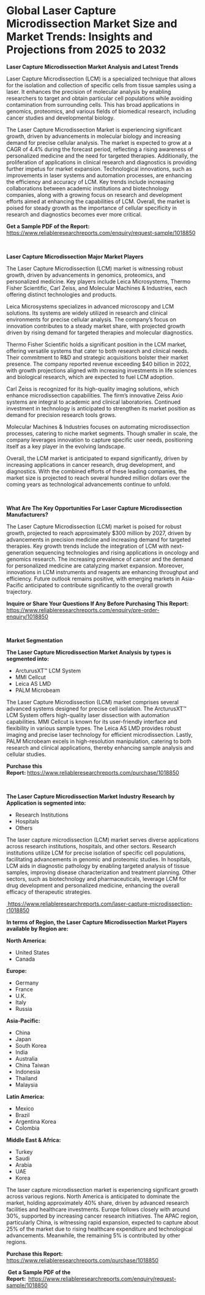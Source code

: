 <p><h1>Global Laser Capture Microdissection Market Size and Market Trends: Insights and Projections from 2025 to 2032</h1></p><p><strong>Laser Capture Microdissection Market Analysis and Latest Trends</strong></p>
<p><p>Laser Capture Microdissection (LCM) is a specialized technique that allows for the isolation and collection of specific cells from tissue samples using a laser. It enhances the precision of molecular analysis by enabling researchers to target and obtain particular cell populations while avoiding contamination from surrounding cells. This has broad applications in genomics, proteomics, and various fields of biomedical research, including cancer studies and developmental biology.</p><p>The Laser Capture Microdissection Market is experiencing significant growth, driven by advancements in molecular biology and increasing demand for precise cellular analysis. The market is expected to grow at a CAGR of 4.4% during the forecast period, reflecting a rising awareness of personalized medicine and the need for targeted therapies. Additionally, the proliferation of applications in clinical research and diagnostics is providing further impetus for market expansion. Technological innovations, such as improvements in laser systems and automation processes, are enhancing the efficiency and accuracy of LCM. Key trends include increasing collaborations between academic institutions and biotechnology companies, along with a growing focus on research and development efforts aimed at enhancing the capabilities of LCM. Overall, the market is poised for steady growth as the importance of cellular specificity in research and diagnostics becomes ever more critical.</p></p>
<p><strong>Get a Sample PDF of the Report:&nbsp;</strong> <a href="https://www.reliableresearchreports.com/enquiry/request-sample/1018850?utm_campaign=3276&utm_medium=2&utm_source=Github&utm_content=ia&utm_term=13042025&utm_id=laser-capture-microdissection">https://www.reliableresearchreports.com/enquiry/request-sample/1018850</a></p>
<p>&nbsp;</p>
<p><strong>Laser Capture Microdissection Major Market Players</strong></p>
<p><p>The Laser Capture Microdissection (LCM) market is witnessing robust growth, driven by advancements in genomics, proteomics, and personalized medicine. Key players include Leica Microsystems, Thermo Fisher Scientific, Carl Zeiss, and Molecular Machines & Industries, each offering distinct technologies and products.</p><p>Leica Microsystems specializes in advanced microscopy and LCM solutions. Its systems are widely utilized in research and clinical environments for precise cellular analysis. The company’s focus on innovation contributes to a steady market share, with projected growth driven by rising demand for targeted therapies and molecular diagnostics.</p><p>Thermo Fisher Scientific holds a significant position in the LCM market, offering versatile systems that cater to both research and clinical needs. Their commitment to R&D and strategic acquisitions bolster their market presence. The company reported revenue exceeding $40 billion in 2022, with growth projections aligned with increasing investments in life sciences and biological research, which are expected to fuel LCM adoption.</p><p>Carl Zeiss is recognized for its high-quality imaging solutions, which enhance microdissection capabilities. The firm’s innovative Zeiss Axio systems are integral to academic and clinical laboratories. Continued investment in technology is anticipated to strengthen its market position as demand for precision research tools grows.</p><p>Molecular Machines & Industries focuses on automating microdissection processes, catering to niche market segments. Though smaller in scale, the company leverages innovation to capture specific user needs, positioning itself as a key player in the evolving landscape.</p><p>Overall, the LCM market is anticipated to expand significantly, driven by increasing applications in cancer research, drug development, and diagnostics. With the combined efforts of these leading companies, the market size is projected to reach several hundred million dollars over the coming years as technological advancements continue to unfold.</p></p>
<p>&nbsp;</p>
<p><strong>What Are The Key Opportunities For Laser Capture Microdissection Manufacturers?</strong></p>
<p><p>The Laser Capture Microdissection (LCM) market is poised for robust growth, projected to reach approximately $300 million by 2027, driven by advancements in precision medicine and increasing demand for targeted therapies. Key growth trends include the integration of LCM with next-generation sequencing technologies and rising applications in oncology and genomics research. The increasing prevalence of cancer and the demand for personalized medicine are catalyzing market expansion. Moreover, innovations in LCM instruments and reagents are enhancing throughput and efficiency. Future outlook remains positive, with emerging markets in Asia-Pacific anticipated to contribute significantly to the overall growth trajectory.</p></p>
<p><strong>Inquire or Share Your Questions If Any Before Purchasing This Report:</strong> <a href="https://www.reliableresearchreports.com/enquiry/pre-order-enquiry/1018850?utm_campaign=3276&utm_medium=2&utm_source=Github&utm_content=ia&utm_term=13042025&utm_id=laser-capture-microdissection">https://www.reliableresearchreports.com/enquiry/pre-order-enquiry/1018850</a></p>
<p>&nbsp;</p>
<p><strong>Market Segmentation</strong></p>
<p><strong>The Laser Capture Microdissection Market Analysis by types is segmented into:</strong></p>
<p><ul><li>ArcturusXT™ LCM System</li><li>MMI Cellcut</li><li>Leica AS LMD</li><li>PALM Microbeam</li></ul></p>
<p><p>The Laser Capture Microdissection (LCM) market comprises several advanced systems designed for precise cell isolation. The ArcturusXT™ LCM System offers high-quality laser dissection with automation capabilities. MMI Cellcut is known for its user-friendly interface and flexibility in various sample types. The Leica AS LMD provides robust imaging and precise laser technology for efficient microdissection. Lastly, PALM Microbeam excels in high-resolution manipulation, catering to both research and clinical applications, thereby enhancing sample analysis and cellular studies.</p></p>
<p><strong>Purchase this Report:&nbsp;</strong><a href="https://www.reliableresearchreports.com/purchase/1018850?utm_campaign=3276&utm_medium=2&utm_source=Github&utm_content=ia&utm_term=13042025&utm_id=laser-capture-microdissection">https://www.reliableresearchreports.com/purchase/1018850</a></p>
<p>&nbsp;</p>
<p><strong>The Laser Capture Microdissection Market Industry Research by Application is segmented into:</strong></p>
<p><ul><li>Research Institutions</li><li>Hospitals</li><li>Others</li></ul></p>
<p><p>The laser capture microdissection (LCM) market serves diverse applications across research institutions, hospitals, and other sectors. Research institutions utilize LCM for precise isolation of specific cell populations, facilitating advancements in genomic and proteomic studies. In hospitals, LCM aids in diagnostic pathology by enabling targeted analysis of tissue samples, improving disease characterization and treatment planning. Other sectors, such as biotechnology and pharmaceuticals, leverage LCM for drug development and personalized medicine, enhancing the overall efficacy of therapeutic strategies.</p></p>
<p><a href="https://www.reliableresearchreports.com/laser-capture-microdissection-r1018850?utm_campaign=3276&utm_medium=2&utm_source=Github&utm_content=ia&utm_term=13042025&utm_id=laser-capture-microdissection">&nbsp;https://www.reliableresearchreports.com/laser-capture-microdissection-r1018850</a></p>
<p><strong>In terms of Region, the Laser Capture Microdissection Market Players available by Region are:</strong></p>
<p>
    <p> <strong> North America: </strong>
        <ul>
            <li>United States</li>
            <li>Canada</li>
        </ul>
        </p> 
    <p> <strong> Europe: </strong>
        <ul>
            <li>Germany</li>
            <li>France</li>
            <li>U.K.</li>
            <li>Italy</li>
            <li>Russia</li>
        </ul>
        </p> 
    <p> <strong> Asia-Pacific: </strong>
        <ul>
            <li>China</li>
            <li>Japan</li>
            <li>South Korea</li>
            <li>India</li>
            <li>Australia</li>
            <li>China Taiwan</li>
            <li>Indonesia</li>
            <li>Thailand</li>
            <li>Malaysia</li>
        </ul>
        </p> 
    <p> <strong> Latin America: </strong>
        <ul>
            <li>Mexico</li>
            <li>Brazil</li>
            <li>Argentina Korea</li>
            <li>Colombia</li>
        </ul>
        </p> 
    <p> <strong> Middle East & Africa: </strong>
        <ul>
            <li>Turkey</li>
            <li>Saudi</li>
            <li>Arabia</li>
            <li>UAE</li>
            <li>Korea</li>
        </ul>
    </p>
    </p>
<p><p>The laser capture microdissection market is experiencing significant growth across various regions. North America is anticipated to dominate the market, holding approximately 40% share, driven by advanced research facilities and healthcare investments. Europe follows closely with around 30%, supported by increasing cancer research initiatives. The APAC region, particularly China, is witnessing rapid expansion, expected to capture about 25% of the market due to rising healthcare expenditure and technological advancements. Meanwhile, the remaining 5% is contributed by other regions.</p></p>
<p><strong>Purchase this Report: </strong><a href="https://www.reliableresearchreports.com/purchase/1018850?utm_campaign=3276&utm_medium=2&utm_source=Github&utm_content=ia&utm_term=13042025&utm_id=laser-capture-microdissection">https://www.reliableresearchreports.com/purchase/1018850</a></p>
<p>&nbsp;<strong>Get a Sample PDF of the Report:&nbsp;&nbsp;</strong><a href="https://www.reliableresearchreports.com/enquiry/request-sample/1018850?utm_campaign=3276&utm_medium=2&utm_source=Github&utm_content=ia&utm_term=13042025&utm_id=laser-capture-microdissection">https://www.reliableresearchreports.com/enquiry/request-sample/1018850</a></p>
<p><strong></strong></p>
<p><p></p><p></p><p></p></p>